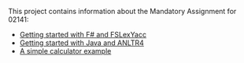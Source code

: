 This project contains information about the Mandatory Assignment for 02141:

* [Getting started with F# and FSLexYacc](getting-started-fs.md)
* [Getting started with Java and ANLTR4](getting-started-java.md)
* [A simple calculator example](https://gitlab.gbar.dtu.dk/02141/mandatory-assignment/tree/master/calculator)